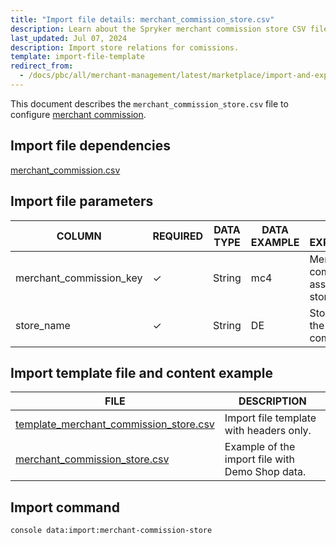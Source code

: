 ```yaml
---
title: "Import file details: merchant_commission_store.csv"
description: Learn about the Spryker merchant commission store CSV file and how to configure commisions within your Spryker Marketplace project.
last_updated: Jul 07, 2024
description: Import store relations for comissions.
template: import-file-template
redirect_from:
  - /docs/pbc/all/merchant-management/latest/marketplace/import-and-export-data/merchant-commission/import-file-details-merchant_commission_store.csv.html
---
```


This document describes the `merchant_commission_store.csv` file to configure [merchant commission](/docs/pbc/all/merchant-management/{{page.version}}/marketplace/marketplace-merchant-commission-feature-overview.html).

## Import file dependencies

[merchant_commission.csv](/docs/pbc/all/merchant-management/{{page.version}}/marketplace/import-and-export-data/merchant-commission/import-file-details-merchant-comission.csv.html)

## Import file parameters

| COLUMN                  | REQUIRED | DATA TYPE | DATA EXAMPLE | DATA EXPLANATION                       |
|-------------------------|----------|-----------|--------------|----------------------------------------|
| merchant_commission_key | ✓        | String    | mc4          | Merchant commission to assign to the store. |
| store_name              | ✓        | String    | DE           | Store to assign the commission to.                     |

## Import template file and content example

| FILE       | DESCRIPTION     |
| ---------------------------------- | --------------------------- |
| [template_merchant_commission_store.csv](https://spryker.s3.eu-central-1.amazonaws.com/docs/pbc/all/merchant-management/marketplace/import-and-export-data/merchant-commission/import-file-details-merchant_commission_store.csv.md/template_merchant_commission_store.csv) | Import file template with headers only.         |
| [merchant_commission_store.csv](https://spryker.s3.eu-central-1.amazonaws.com/docs/pbc/all/merchant-management/marketplace/import-and-export-data/merchant-commission/import-file-details-merchant_commission_store.csv.md/merchant_commission_store.csv) | Example of the import file with Demo Shop data. |


## Import command

```bash
console data:import:merchant-commission-store
```
